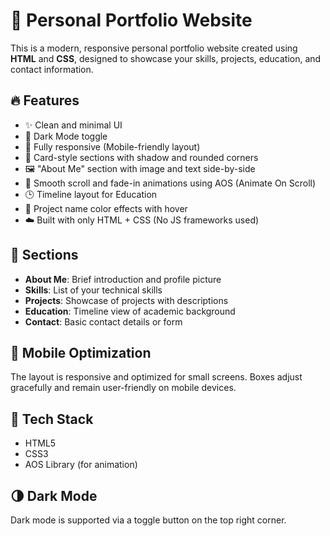 # 💼 Personal Portfolio Website

This is a modern, responsive personal portfolio website created using **HTML** and **CSS**, designed to showcase your skills, projects, education, and contact information.

## 🔥 Features

- ✨ Clean and minimal UI
- 🎨 Dark Mode toggle
- 📱 Fully responsive (Mobile-friendly layout)
- 🧩 Card-style sections with shadow and rounded corners
- 🖼️ "About Me" section with image and text side-by-side
- 🎯 Smooth scroll and fade-in animations using AOS (Animate On Scroll)
- 🕒 Timeline layout for Education
- 💼 Project name color effects with hover
- ☁️ Built with only HTML + CSS (No JS frameworks used)

## 📁 Sections

- **About Me**: Brief introduction and profile picture
- **Skills**: List of your technical skills
- **Projects**: Showcase of projects with descriptions
- **Education**: Timeline view of academic background
- **Contact**: Basic contact details or form

## 📲 Mobile Optimization

The layout is responsive and optimized for small screens. Boxes adjust gracefully and remain user-friendly on mobile devices.

## 🔧 Tech Stack

- HTML5
- CSS3
- AOS Library (for animation)

## 🌗 Dark Mode

Dark mode is supported via a toggle button on the top right corner.
